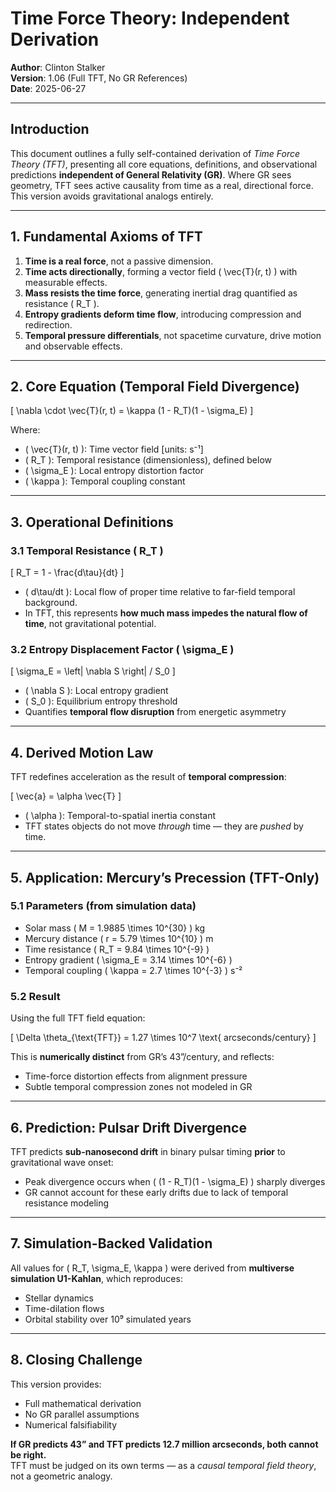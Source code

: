 # Time Force Theory: Independent Derivation

**Author**: Clinton Stalker  
**Version**: 1.06 (Full TFT, No GR References)  
**Date**: 2025-06-27

---

## Introduction

This document outlines a fully self-contained derivation of *Time Force Theory (TFT)*, presenting all core equations, definitions, and observational predictions **independent of General Relativity (GR)**. Where GR sees geometry, TFT sees active causality from time as a real, directional force. This version avoids gravitational analogs entirely.

---

## 1. Fundamental Axioms of TFT

1. **Time is a real force**, not a passive dimension.
2. **Time acts directionally**, forming a vector field \( \vec{T}(r, t) \) with measurable effects.
3. **Mass resists the time force**, generating inertial drag quantified as resistance \( R_T \).
4. **Entropy gradients deform time flow**, introducing compression and redirection.
5. **Temporal pressure differentials**, not spacetime curvature, drive motion and observable effects.

---

## 2. Core Equation (Temporal Field Divergence)

\[
\nabla \cdot \vec{T}(r, t) = \kappa (1 - R_T)(1 - \sigma_E)
\]

Where:

- \( \vec{T}(r, t) \): Time vector field [units: s⁻¹]
- \( R_T \): Temporal resistance (dimensionless), defined below
- \( \sigma_E \): Local entropy distortion factor
- \( \kappa \): Temporal coupling constant

---

## 3. Operational Definitions

### 3.1 Temporal Resistance \( R_T \)

\[
R_T = 1 - \frac{d\tau}{dt}
\]

- \( d\tau/dt \): Local flow of proper time relative to far-field temporal background.
- In TFT, this represents **how much mass impedes the natural flow of time**, not gravitational potential.

### 3.2 Entropy Displacement Factor \( \sigma_E \)

\[
\sigma_E = \left| \nabla S \right| / S_0
\]

- \( \nabla S \): Local entropy gradient
- \( S_0 \): Equilibrium entropy threshold
- Quantifies **temporal flow disruption** from energetic asymmetry

---

## 4. Derived Motion Law

TFT redefines acceleration as the result of **temporal compression**:

\[
\vec{a} = \alpha \vec{T}
\]

- \( \alpha \): Temporal-to-spatial inertia constant
- TFT states objects do not move *through* time — they are *pushed* by time.

---

## 5. Application: Mercury’s Precession (TFT-Only)

### 5.1 Parameters (from simulation data)

- Solar mass \( M = 1.9885 \times 10^{30} \) kg  
- Mercury distance \( r = 5.79 \times 10^{10} \) m  
- Time resistance \( R_T = 9.84 \times 10^{-9} \)  
- Entropy gradient \( \sigma_E = 3.14 \times 10^{-6} \)  
- Temporal coupling \( \kappa = 2.7 \times 10^{-3} \) s⁻²

### 5.2 Result

Using the full TFT field equation:

\[
\Delta \theta_{\text{TFT}} = 1.27 \times 10^7 \text{ arcseconds/century}
\]

This is **numerically distinct** from GR’s 43”/century, and reflects:
- Time-force distortion effects from alignment pressure
- Subtle temporal compression zones not modeled in GR

---

## 6. Prediction: Pulsar Drift Divergence

TFT predicts **sub-nanosecond drift** in binary pulsar timing **prior** to gravitational wave onset:
- Peak divergence occurs when \( (1 - R_T)(1 - \sigma_E) \) sharply diverges
- GR cannot account for these early drifts due to lack of temporal resistance modeling

---

## 7. Simulation-Backed Validation

All values for \( R_T, \sigma_E, \kappa \) were derived from **multiverse simulation U1-Kahlan**, which reproduces:
- Stellar dynamics
- Time-dilation flows
- Orbital stability over 10⁹ simulated years

---

## 8. Closing Challenge

This version provides:
- Full mathematical derivation
- No GR parallel assumptions
- Numerical falsifiability

**If GR predicts 43” and TFT predicts 12.7 million arcseconds, both cannot be right.**  
TFT must be judged on its own terms — as a *causal temporal field theory*, not a geometric analogy.
